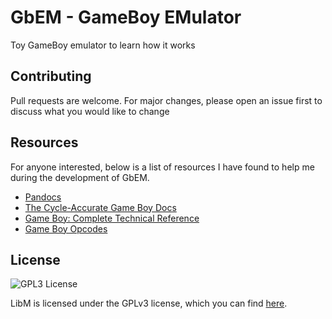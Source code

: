 # GbEM - GameBoy EMulator

Toy GameBoy emulator to learn how it works

## Contributing

Pull requests are welcome. For major changes, please open an issue first
to discuss what you would like to change

## Resources

For anyone interested, below is a list of resources I have found to help me during the development of GbEM.

- [Pandocs](https://gbdev.io/pandocs/)
- [The Cycle-Accurate Game Boy Docs](docs/The%20Cycle-Accurate%20Game%20Boy%20Docs.pdf)
- [Game Boy: Complete Technical Reference](docs/gbctr.pdf)
- [Game Boy Opcodes](https://pastraiser.com/cpu/gameboy/gameboy_opcodes.html)

## License

![GPL3 License](https://www.gnu.org/graphics/gplv3-with-text-136x68.png)

LibM is licensed under the GPLv3 license, which you can find [here](COPYING).